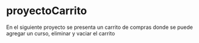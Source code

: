 # proyectoCarrito
En el siguiente proyecto se presenta un carrito de compras donde se puede agregar un curso, eliminar y vaciar el carrito
